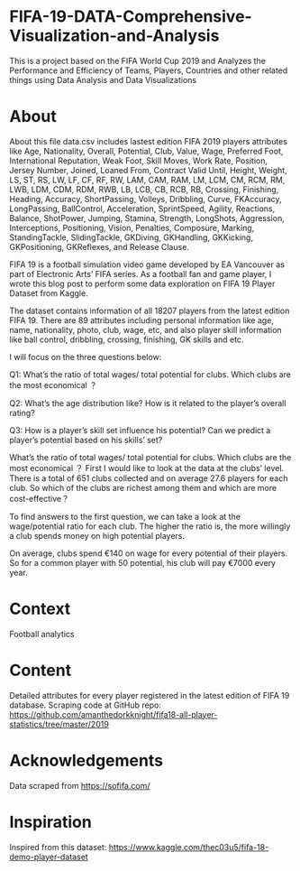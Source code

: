 # FIFA-19-DATA-Comprehensive-Visualization-and-Analysis

This is a project based on the FIFA World Cup 2019 and Analyzes the Performance and Efficiency of Teams, Players, Countries and other related things using Data Analysis and Data Visualizations

# About
About this file data.csv includes lastest edition FIFA 2019 players attributes like Age, Nationality, Overall, Potential, Club, Value, Wage, Preferred Foot, International Reputation, Weak Foot, Skill Moves, Work Rate, Position, Jersey Number, Joined, Loaned From, Contract Valid Until, Height, Weight, LS, ST, RS, LW, LF, CF, RF, RW, LAM, CAM, RAM, LM, LCM, CM, RCM, RM, LWB, LDM, CDM, RDM, RWB, LB, LCB, CB, RCB, RB, Crossing, Finishing, Heading, Accuracy, ShortPassing, Volleys, Dribbling, Curve, FKAccuracy, LongPassing, BallControl, Acceleration, SprintSpeed, Agility, Reactions, Balance, ShotPower, Jumping, Stamina, Strength, LongShots, Aggression, Interceptions, Positioning, Vision, Penalties, Composure, Marking, StandingTackle, SlidingTackle, GKDiving, GKHandling, GKKicking, GKPositioning, GKReflexes, and Release Clause.

FIFA 19 is a football simulation video game developed by EA Vancouver as part of Electronic Arts’ FIFA series. As a football fan and game player, I wrote this blog post to perform some data exploration on FIFA 19 Player Dataset from Kaggle.

The dataset contains information of all 18207 players from the latest edition FIFA 19. There are 89 attributes including personal information like age, name, nationality, photo, club, wage, etc, and also player skill information like ball control, dribbling, crossing, finishing, GK skills and etc.

I will focus on the three questions below:

Q1: What’s the ratio of total wages/ total potential for clubs. Which clubs are the most economical ？

Q2: What’s the age distribution like? How is it related to the player’s overall rating?

Q3: How is a player’s skill set influence his potential? Can we predict a player’s potential based on his skills’ set?

What’s the ratio of total wages/ total potential for clubs. Which clubs are the most economical ？ First I would like to look at the data at the clubs’ level. There is a total of 651 clubs collected and on average 27.6 players for each club. So which of the clubs are richest among them and which are more cost-effective？

To find answers to the first question, we can take a look at the wage/potential ratio for each club. The higher the ratio is, the more willingly a club spends money on high potential players.

On average, clubs spend €140 on wage for every potential of their players. So for a common player with 50 potential, his club will pay €7000 every year.

# Context
Football analytics

# Content
Detailed attributes for every player registered in the latest edition of FIFA 19 database. Scraping code at GitHub repo: https://github.com/amanthedorkknight/fifa18-all-player-statistics/tree/master/2019

# Acknowledgements
Data scraped from https://sofifa.com/

# Inspiration
Inspired from this dataset: https://www.kaggle.com/thec03u5/fifa-18-demo-player-dataset
